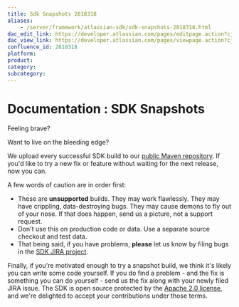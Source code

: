 ```yaml
---
title: Sdk Snapshots 2818318
aliases:
    - /server/framework/atlassian-sdk/sdk-snapshots-2818318.html
dac_edit_link: https://developer.atlassian.com/pages/editpage.action?cjm=wozere&pageId=2818318
dac_view_link: https://developer.atlassian.com/pages/viewpage.action?cjm=wozere&pageId=2818318
confluence_id: 2818318
platform:
product:
category:
subcategory:
---
```

# Documentation : SDK Snapshots

Feeling brave?

Want to live on the bleeding edge?

We upload every successful SDK build to our <a href="https://maven.atlassian.com/public-snapshot/com/atlassian/amps/atlassian-plugin-sdk" class="external-link">public Maven repository</a>. If you'd like to try a new fix or feature without waiting for the next release, now you can.

A few words of caution are in order first:

-   These are **unsupported** builds. They may work flawlessly. They may have crippling, data-destroying bugs. They may cause demons to fly out of your nose. If that does happen, send us a picture, not a support request.
-   Don't use this on production code or data. Use a separate source checkout and test data.
-   That being said, if you have problems, **please** let us know by filing bugs in the <a href="https://studio.atlassian.com/browse/AMPS" class="external-link">SDK JIRA project</a>.

Finally, if you're motivated enough to try a snapshot build, we think it's likely you can write some code yourself. If you do find a problem - and the fix is something you can do yourself - send us the fix along with your newly filed JIRA issue. The SDK is open source protected by the <a href="http://www.apache.org/licenses/LICENSE-2.0.html" class="external-link">Apache 2.0 license</a>, and we're delighted to accept your contributions under those terms.





















































































































































































































































